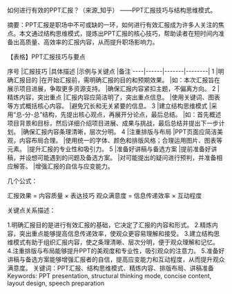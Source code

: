如何进行有效的PPT汇报？（来源_知乎）
——PPT汇报技巧与结构思维模式。


摘要：PPT汇报是职场中不可或缺的一环，如何进行有效汇报成为许多人关注的焦点。本文通过结构思维模式，提炼出PPT汇报的核心技巧，帮助读者在短时间内准备出高质量、高效率的汇报内容，从而提升职场影响力。

【表格】PPT汇报技巧与要点

序号	|汇报技巧	|具体描述	|示例与关键点	|备注
----|------|-------|--------|
1	|明确汇报目的	|在开始汇报前，需明确汇报的目的和预期效果。	|如：本次汇报旨在展示项目进展，争取更多资源支持。	|确保汇报内容紧扣主题，不偏离方向。
2	|精炼内容，突出重点	|汇报内容应简洁明了，突出重点信息。	|使用关键词、图表等方式概括核心内容。	|避免冗长和无关紧要的信息。
3	|建立结构思维模式	|采用“总-分-总”结构，先提出核心观点，再展开分论点，最后总结。	|如：首先概述项目背景和目标，然后详细介绍项目进展、成果与挑战，最后总结并提出下一步计划。	|确保汇报内容条理清晰，层次分明。
4	|注重排版与布局	|PPT页面应简洁美观，内容布局合理。	|使用统一的字体、颜色和排版风格；合理运用图片、图表等元素。	|提升汇报的专业性和吸引力。
5	|准备好讲稿与备选方案	|提前准备好讲稿，并设想可能遇到的问题及备选方案。	|对可能提出的疑问进行预判，并准备相应解答。	|增强汇报的自信与应变能力。

几个公式：

汇报效果 = 内容质量 × 表达技巧
观众满意度 = 信息传递效率 × 互动程度

关键点关系描述：

1.明确汇报目的是进行有效汇报的基础，它决定了汇报的内容和形式。
2.精炼内容，突出重点能够提高信息传递效率，使观众更容易理解和接受。
3.建立结构思维模式有助于组织汇报内容，使之条理清晰、层次分明，便于观众理解和记忆。
4.注重排版与布局能够提升PPT的美观度和专业性，吸引观众的注意力。
5.准备好讲稿与备选方案能够增强汇报者的自信，提高应变能力和互动程度，从而提升观众满意度。
关键词：PPT汇报、结构思维模式、精炼内容、排版布局、讲稿准备
Keywords: PPT presentation, structural thinking mode, concise content, layout design, speech preparation